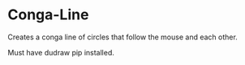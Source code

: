 # Conga-Line

Creates a conga line of circles that follow the mouse and each other.

Must have dudraw pip installed.
